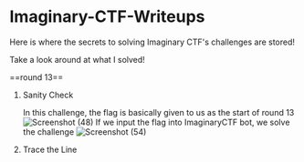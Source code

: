 # Imaginary-CTF-Writeups

Here is where the secrets to solving Imaginary CTF's challenges are stored!

Take a look around at what I solved!







==round 13==










1. Sanity Check
   
   In this challenge, the flag is basically given to us as the start of round 13
   ![Screenshot (48)](https://user-images.githubusercontent.com/68140663/129470340-ba786efc-fada-47e6-bc15-e941445186a7.png)
   If we input the flag into ImaginaryCTF bot, we solve the challenge
   ![Screenshot (54)](https://user-images.githubusercontent.com/68140663/129470408-29da3cea-2c11-435f-a17e-29cf1e0ee998.png)
   
2. Trace the Line

